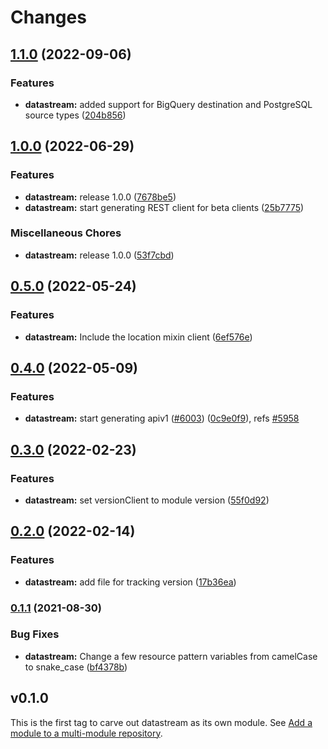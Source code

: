 # Changes


## [1.1.0](https://github.com/googleapis/google-cloud-go/compare/datastream/v1.0.0...datastream/v1.1.0) (2022-09-06)


### Features

* **datastream:** added support for BigQuery destination and PostgreSQL source types ([204b856](https://github.com/googleapis/google-cloud-go/commit/204b85632f2556ab2c74020250850b53f6a405ff))

## [1.0.0](https://github.com/googleapis/google-cloud-go/compare/datastream/v0.5.0...datastream/v1.0.0) (2022-06-29)


### Features

* **datastream:** release 1.0.0 ([7678be5](https://github.com/googleapis/google-cloud-go/commit/7678be543d9130dcd8fc4147608a10b70faef44e))
* **datastream:** start generating REST client for beta clients ([25b7775](https://github.com/googleapis/google-cloud-go/commit/25b77757c1e6f372e03bf99ab7461264bba48d26))


### Miscellaneous Chores

* **datastream:** release 1.0.0 ([53f7cbd](https://github.com/googleapis/google-cloud-go/commit/53f7cbdd253e4ac224fa7d8ed3fa378e0dc8c97e))

## [0.5.0](https://github.com/googleapis/google-cloud-go/compare/datastream/v0.4.0...datastream/v0.5.0) (2022-05-24)


### Features

* **datastream:** Include the location mixin client ([6ef576e](https://github.com/googleapis/google-cloud-go/commit/6ef576e2d821d079e7b940cd5d49fe3ca64a7ba2))

## [0.4.0](https://github.com/googleapis/google-cloud-go/compare/datastream/v0.3.0...datastream/v0.4.0) (2022-05-09)


### Features

* **datastream:** start generating apiv1 ([#6003](https://github.com/googleapis/google-cloud-go/issues/6003)) ([0c9e0f9](https://github.com/googleapis/google-cloud-go/commit/0c9e0f9d4c7ddfe020b61f0cf8540246c4c9695e)), refs [#5958](https://github.com/googleapis/google-cloud-go/issues/5958)

## [0.3.0](https://github.com/googleapis/google-cloud-go/compare/datastream/v0.2.0...datastream/v0.3.0) (2022-02-23)


### Features

* **datastream:** set versionClient to module version ([55f0d92](https://github.com/googleapis/google-cloud-go/commit/55f0d92bf112f14b024b4ab0076c9875a17423c9))

## [0.2.0](https://github.com/googleapis/google-cloud-go/compare/datastream/v0.1.1...datastream/v0.2.0) (2022-02-14)


### Features

* **datastream:** add file for tracking version ([17b36ea](https://github.com/googleapis/google-cloud-go/commit/17b36ead42a96b1a01105122074e65164357519e))

### [0.1.1](https://www.github.com/googleapis/google-cloud-go/compare/datastream/v0.1.0...datastream/v0.1.1) (2021-08-30)


### Bug Fixes

* **datastream:** Change a few resource pattern variables from camelCase to snake_case ([bf4378b](https://www.github.com/googleapis/google-cloud-go/commit/bf4378b5b859f7b835946891dbfebfee31c4b123))

## v0.1.0

This is the first tag to carve out datastream as its own module. See
[Add a module to a multi-module repository](https://github.com/golang/go/wiki/Modules#is-it-possible-to-add-a-module-to-a-multi-module-repository).
